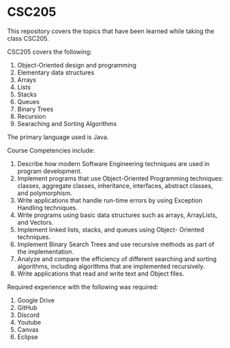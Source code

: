 # CSC205

This repository covers the topics that have been learned while taking the class CSC205.

CSC205 covers the following:
1. Object-Oriented design and programming
2. Elementary data structures
3. Arrays
4. Lists
5. Stacks
6. Queues
7. Binary Trees
8. Recursion
9. Searaching and Sorting Algorithms

The primary language used is Java.

Course Competencies include:
1. Describe how modern Software Engineering techniques are used in program development.
2. Implement programs that use Object-Oriented Programming techniques: classes, aggregate classes, inheritance, interfaces, abstract classes, and polymorphism.
3. Write applications that handle run-time errors by using Exception Handling techniques.
4. Write programs using basic data structures such as arrays, ArrayLists, and Vectors.
5. Implement linked lists, stacks, and queues using Object- Oriented techniques.
6. Implement Binary Search Trees and use recursive methods as part of the implementation.
7. Analyze and compare the efficiency of different searching and sorting algorithms, including algorithms that are implemented recursively.
8. Write applications that read and write text and Object files.


Required experience with the following was required:
1. Google Drive
2. GitHub
3. Discord
4. Youtube
5. Canvas
6. Eclipse
